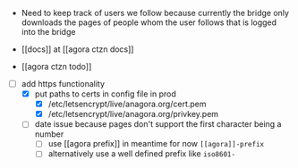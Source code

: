 - Need to keep track of users we follow because currently the bridge only downloads the pages of people whom the user follows that is logged into the bridge
- [[docs]] at [[agora ctzn docs]]

- [[agora ctzn todo]]
- [ ] add https functionality
	- [x] put paths to certs in config file in prod
		- [x] /etc/letsencrypt/live/anagora.org/cert.pem
		- [x] /etc/letsencrypt/live/anagora.org/privkey.pem
	- [ ] date issue because pages don't support the first character being a number
		- [ ] use [[agora prefix]] in meantime for now `[[agora]]-prefix`
		- [ ] alternatively use a well defined prefix like `iso8601-`
